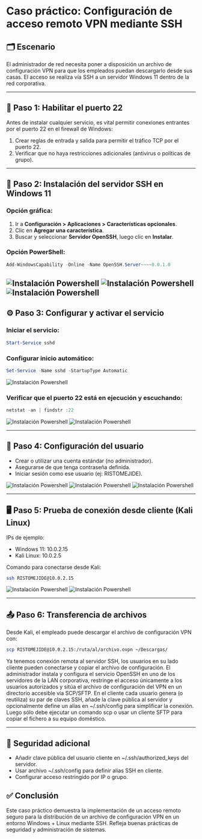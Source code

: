 # Caso práctico: Configuración de acceso remoto VPN mediante SSH

## 🗂️ Escenario

El administrador de red necesita poner a disposición un archivo de configuración VPN para que los empleados puedan descargarlo desde sus casas. El acceso se realiza vía SSH a un servidor Windows 11 dentro de la red corporativa.

---

## 🔐 Paso 1: Habilitar el puerto 22

Antes de instalar cualquier servicio, es vital permitir conexiones entrantes por el puerto 22 en el firewall de Windows:

1. Crear reglas de entrada y salida para permitir el tráfico TCP por el puerto 22.
2. Verificar que no haya restricciones adicionales (antivirus o políticas de grupo).

---

## 🧰 Paso 2: Instalación del servidor SSH en Windows 11

### Opción gráfica:
1. Ir a **Configuración > Aplicaciones > Características opcionales**.
2. Clic en **Agregar una característica**.
3. Buscar y seleccionar **Servidor OpenSSH**, luego clic en **Instalar**.

### Opción PowerShell:

```powershell
Add-WindowsCapability -Online -Name OpenSSH.Server~~~~0.0.1.0
```
![Instalación Powershell](../imgs/1.PNG)
![Instalación Powershell](../imgs/2.PNG)
![Instalación Powershell](../imgs/3.PNG)
---

## ⚙️ Paso 3: Configurar y activar el servicio

### Iniciar el servicio:

```powershell
Start-Service sshd
```

### Configurar inicio automático:

```powershell
Set-Service -Name sshd -StartupType Automatic
```
![Instalación Powershell](../imgs/4.PNG)

### Verificar que el puerto 22 está en ejecución y escuchando:

```powershell
netstat -an | findstr :22
```
![Instalación Powershell](../imgs/5.PNG)
![Instalación Powershell](../imgs/6.PNG)

---

## 👥 Paso 4: Configuración del usuario

- Crear o utilizar una cuenta estándar (no administrador).
- Asegurarse de que tenga contraseña definida.
- Iniciar sesión como ese usuario (ej: RISTOMEJIDE).

![Instalación Powershell](../imgs/7.PNG)
![Instalación Powershell](../imgs/8.PNG)
![Instalación Powershell](../imgs/9.PNG)

---

## 🖥️ Paso 5: Prueba de conexión desde cliente (Kali Linux)

IPs de ejemplo:
- Windows 11: 10.0.2.15
- Kali Linux: 10.0.2.5

Comando para conectarse desde Kali:

```bash
ssh RISTOMEJIDE@10.0.2.15
```

![Instalación Powershell](../imgs/10.PNG)
![Instalación Powershell](../imgs/11.PNG)

---

## 📤 Paso 6: Transferencia de archivos

Desde Kali, el empleado puede descargar el archivo de configuración VPN con:

```bash
scp RISTOMEJIDE@10.0.2.15:/ruta/al/archivo.ovpn ~/Descargas/
```

Ya tenemos conexión remota al servidor SSH, los usuarios en su lado cliente pueden conectarse y
copiar el archivo de configuración. El administrador instala y configura el servicio OpenSSH en uno
de los servidores de la LAN corporativa, restringe el acceso únicamente a los usuarios autorizados y
sitúa el archivo de configuración del VPN en un directorio accesible vía SCP/SFTP. En el cliente cada
usuario genera (o reutiliza) su par de claves SSH, añade la clave pública al servidor y opcionalmente
define un alias en ~/.ssh/config para simplificar la conexión. Luego sólo debe ejecutar un comando
scp o usar un cliente SFTP para copiar el fichero a su equipo doméstico.

---

## 🔐 Seguridad adicional

- Añadir clave pública del usuario cliente en ~/.ssh/authorized_keys del servidor.
- Usar archivo ~/.ssh/config para definir alias SSH en cliente.
- Configurar acceso restringido por IP o grupo.

## ✅ Conclusión

Este caso práctico demuestra la implementación de un acceso remoto seguro para la distribución de un archivo de configuración VPN en un entorno Windows + Linux mediante SSH. Refleja buenas prácticas de seguridad y administración de sistemas.
